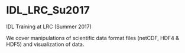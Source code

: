 # IDL_LRC_Su2017
IDL Training at LRC (Summer 2017)

We cover manipulations of scientific data format files (netCDF, HDF4 & HDF5) and visualization of data.
